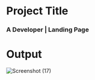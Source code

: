 # Project Title
### A Developer | Landing Page
# Output

![Screenshot (17)](https://github.com/ANSHHULBUDHWAL/html_css_projects/assets/72787705/5e8641e3-16ef-41b5-aaf4-b7feca4b443a)
